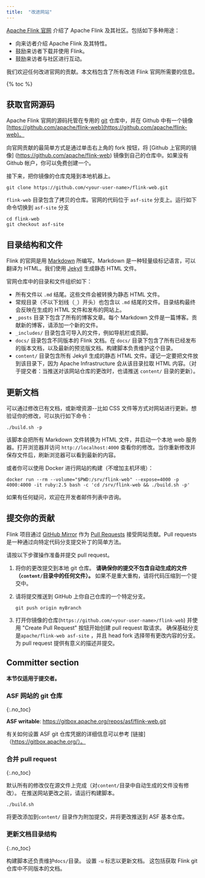 ```yaml
---
title:  "改进网站"
---
```


[Apache Flink 官网](http://flink.apache.org) 介绍了 Apache Flink 及其社区。包括如下多种用途：

- 向来访者介绍 Apache Flink 及其特性。
- 鼓励来访者下载并使用 Flink。
- 鼓励来访者与社区进行互动。

我们欢迎任何改进官网的贡献。本文档包含了所有改进 Flink 官网所需要的信息。

{% toc %}

## 获取官网源码

Apache Flink 官网的源码托管在专用的 [git](http://git-scm.com/) 仓库中，并在 Github 中有一个镜像 [https://github.com/apache/flink-web](https://github.com/apache/flink-web)。

向官网贡献的最简单方式是通过单击右上角的 fork 按钮，将 [Github 上官网的镜像] (https://github.com/apache/flink-web) 镜像到自己的仓库中。如果没有 Github 帐户，你可以免费创建一个。

接下来，把你镜像的仓库克隆到本地机器上。

```
git clone https://github.com/<your-user-name>/flink-web.git
```

`flink-web` 目录包含了拷贝的仓库。官网的代码位于 `asf-site` 分支上。运行如下命令切换到 `asf-site` 分支

```
cd flink-web
git checkout asf-site
```

## 目录结构和文件

Flink 的官网是用 [Markdown](http://daringfireball.net/projects/markdown/) 所编写。Markdown 是一种轻量级标记语言，可以翻译为 HTML。我们使用 [Jekyll](http://jekyllrb.com/) 生成静态 HTML 文件。

官网仓库中的目录和文件组织如下：

- 所有文件以 `.md` 结尾。这些文件会被转换为静态 HTML 文件。
- 常规目录（不以下划线（`_`）开头）也包含以 `.md` 结尾的文件。目录结构最终会反映在生成的 HTML 文件和发布的网站上。
- `_posts` 目录下包含了所有的博客文章。每个 Markdown 文件是一篇博客。贡献新的博客，请添加一个新的文件。
- `_includes/` 目录包含可导入的文件，例如导航栏或页脚。
- `docs/` 目录包含不同版本的 Flink 文档。在 `docs/` 目录下包含了所有已经发布的版本文档，以及最新的预览版文档。构建脚本负责维护这个目录。
- `content/` 目录包含所有 Jekyll 生成的静态 HTML 文件。谨记一定要把文件放到该目录下，因为 Apache Infrastructure 会从该目录拉取 HTML 内容。（对于提交者：当推送对该网站仓库的更改时，也请推送 `content/` 目录的更新）。

## 更新文档

可以通过修改已有文档，或新增资源--比如 CSS 文件等方式对网站进行更新。想验证你的修改，可以执行如下命令：

```
./build.sh -p
```

该脚本会把所有 Markdown 文件转换为 HTML 文件，并启动一个本地 web 服务器。打开浏览器并访问 `http://localhost:4000` 查看你的修改。当你重新修改并保存文件后，刷新浏览器可以看到最新的内容。

或者你可以使用 Docker 进行网站的构建（不增加主机环境）：

```
docker run --rm --volume="$PWD:/srv/flink-web" --expose=4000 -p 4000:4000 -it ruby:2.5 bash -c 'cd /srv/flink-web && ./build.sh -p'
```

如果有任何疑问，欢迎在开发者邮件列表中咨询。

## 提交你的贡献

Flink 项目通过 [GitHub Mirror](https://github.com/apache/flink-web) 作为 [Pull Requests](https://help.github.com/articles/using-pull-requests) 接受网站贡献。Pull requests 是一种通过向特定代码分支提交补丁的简单方法。

请按以下步骤操作准备并提交 pull request。

1. 将你的更改提交到本地 git 仓库。 **请确保你的提交不包含自动生成的文件（`content/`目录中的任何文件）。** 如果不是重大重构，请将代码压缩到一个提交中。
2. 请将提交推送到 GitHub 上你自己仓库的一个特定分支。

	```
	git push origin myBranch
	```
3. 打开你镜像的仓库(`https://github.com/<your-user-name>/flink-web`) 并使用 "Create Pull Request" 按钮开始创建 pull request 取请求。 确保基础分支是`apache/flink-web asf-site` ，并且 head fork 选择带有更改内容的分支。 为 pull request 提供有意义的描述并提交。

## Committer section

**本节仅适用于提交者。**

### ASF 网站的 git 仓库
{:.no_toc}

**ASF writable**: https://gitbox.apache.org/repos/asf/flink-web.git

有关如何设置 ASF git 仓库凭据的详细信息可以参考 [链接]（https://gitbox.apache.org/）。

### 合并 pull request
{:.no_toc}

默认所有的修改仅在源文件上完成（对`content/`目录中自动生成的文件没有修改）。 在推送网站更改之前，请运行构建脚本。

```
./build.sh
```

将更改添加到`content/` 目录作为附加提交，并将更改推送到 ASF 基本仓库。

### 更新文档目录结构
{:.no_toc}

构建脚本还负责维护`docs/`目录。 设置 `-u` 标志以更新文档。 这包括获取 Flink git 仓库中不同版本的文档。
